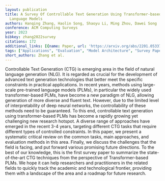 ```yaml
---
layout: publication
title: A Survey Of Controllable Text Generation Using Transformer-based Pre-trained
  Language Models
authors: Hanqing Zhang, Haolin Song, Shaoyu Li, Ming Zhou, Dawei Song
conference: ACM Computing Surveys
year: 2023
bibkey: zhang2022survey
citations: 172
additional_links: [{name: Paper, url: 'https://arxiv.org/abs/2201.05337'}]
tags: ["Applications", "Evaluation", "Model Architecture", "Survey Paper"]
short_authors: Zhang et al.
---
```

Controllable Text Generation (CTG) is emerging area in the field of natural
language generation (NLG). It is regarded as crucial for the development of
advanced text generation technologies that better meet the specific constraints
in practical applications. In recent years, methods using large-scale
pre-trained language models (PLMs), in particular the widely used
transformer-based PLMs, have become a new paradigm of NLG, allowing generation
of more diverse and fluent text. However, due to the limited level of
interpretability of deep neural networks, the controllability of these methods
need to be guaranteed. To this end, controllable text generation using
transformer-based PLMs has become a rapidly growing yet challenging new
research hotspot. A diverse range of approaches have emerged in the recent 3-4
years, targeting different CTG tasks that require different types of controlled
constraints. In this paper, we present a systematic critical review on the
common tasks, main approaches, and evaluation methods in this area. Finally, we
discuss the challenges that the field is facing, and put forward various
promising future directions. To the best of our knowledge, this is the first
survey paper to summarize the state-of-the-art CTG techniques from the
perspective of Transformer-based PLMs. We hope it can help researchers and
practitioners in the related fields to quickly track the academic and
technological frontier, providing them with a landscape of the area and a
roadmap for future research.
